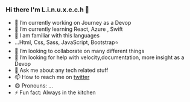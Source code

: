### Hi there I'm L.i.n.u.x.e.c.h 👋

<!--
**L-i-n-u-x-e-c-h/l-i-n-u-x-e-c-h** is a ✨ _special_ ✨ repository because its `README.md` (this file) appears on your GitHub profile.

Here are some ideas to get you started:
-->
- 🔭 I’m currently working on Journey as a Devop
- 🌱 I’m currently learning  React, Azure , Swift
- 🦴 I am familiar with this languages
-    ...Html, Css, Sass, JavaScript, Bootstrap⭐
- 👯 I’m looking to collaborate on many different things
- 🤔 I’m looking for help with velocity,documentation, more insight as a Devop
- 💬 Ask me about any tech related stuff
- 📫 How to reach me on [twitter](twitter.com/oluwalovemiiii)
- 😄 Pronouns: ...
- ⚡ Fun fact: Always in  the kitchen

